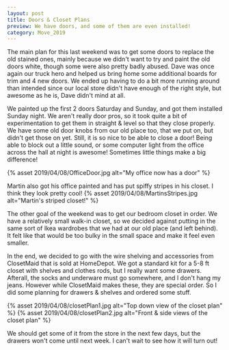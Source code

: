 ```yaml
---
layout: post
title: Doors & Closet Plans
preview: We have doors, and some of them are even installed!  
category: Move_2019
---
```


The main plan for this last weekend was to get some doors to replace the old stained ones, mainly because we didn't want to try and paint the old doors white, though some were also pretty badly abused. Dave was once again our truck hero and helped us bring home some additional boards for trim and 4 new doors. We ended up having to do a bit more running around than intended since our local store didn't have enough of the right style, but awesome as he is, Dave didn't mind at all.

We painted up the first 2 doors Saturday and Sunday, and got them installed Sunday night. We aren't really door pros, so it took quite a bit of experimentation to get them in straight & level so that they close properly. We have some old door knobs from our old place too, that we put on, but didn't get those on yet. Still, it is so nice to be able to close a door! Being able to block out a little sound, or some computer light from the office across the hall at night is awesome! Sometimes little things make a big difference!

{% asset 2019/04/08/OfficeDoor.jpg alt="My office now has a door" %}

Martin also got his office painted and has put spiffy stripes in his closet. I think they look pretty cool!
{% asset 2019/04/08/MartinsStripes.jpg alt="Martin's striped closet!" %}

The other goal of the weekend was to get our bedroom closet in order. We have a relatively small walk-in closet, so we decided against putting in the same sort of Ikea wardrobes that we had at our old place (and left behind). It felt like that would be too bulky in the small space and make it feel even smaller. 

In the end, we decided to go with the wire shelving and accessories from ClosetMaid that is sold at HomeDepot. We got a standard kit for a 5-8 ft closet with shelves and clothes rods, but I really want some drawers. Afterall, the socks and underware must go somewhere, and I don't hang my jeans. However while ClosetMaid makes these, they are special order. So I did some planning for drawers & shelves and ordered some stuff.

{% asset 2019/04/08/closetPlan1.jpg alt="Top down view of the closet plan" %}
{% asset 2019/04/08/closetPlan2.jpg alt="Front & side views of the closet plan" %}

We should get some of it from the store in the next few days, but the drawers won't come until next week. I can't wait to see how it will turn out!